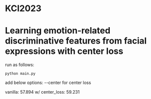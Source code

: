 # KCI2023

<h1>Learning emotion-related discriminative features from facial expressions with center loss</h1>

run as follows:
```
python main.py
```
add below options:
--center for center loss


vanilla: 57.894
w/ center_loss: 59.231
